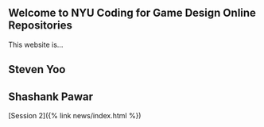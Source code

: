 ## Welcome to NYU Coding for Game Design Online Repositories

This website is...

## Steven Yoo
## Shashank Pawar

[Session 2]({% link news/index.html %})
